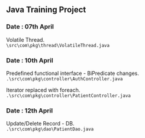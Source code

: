 ## Java Training Project

### Date : 07th April

Volatile Thread. <br />
`\src\com\pkg\thread\VolatileThread.java`

### Date : 10th April

Predefined functional interface - BiPredicate changes. <br />
`.\src\com\pkg\controller\AuthController.java`

Iterator replaced with foreach.<br />
`.\src\com\pkg\controller\PatientController.java`

### Date : 12th April

Update/Delete Record - DB. <br />
`.\src\com\pkg\dao\PatientDao.java`
